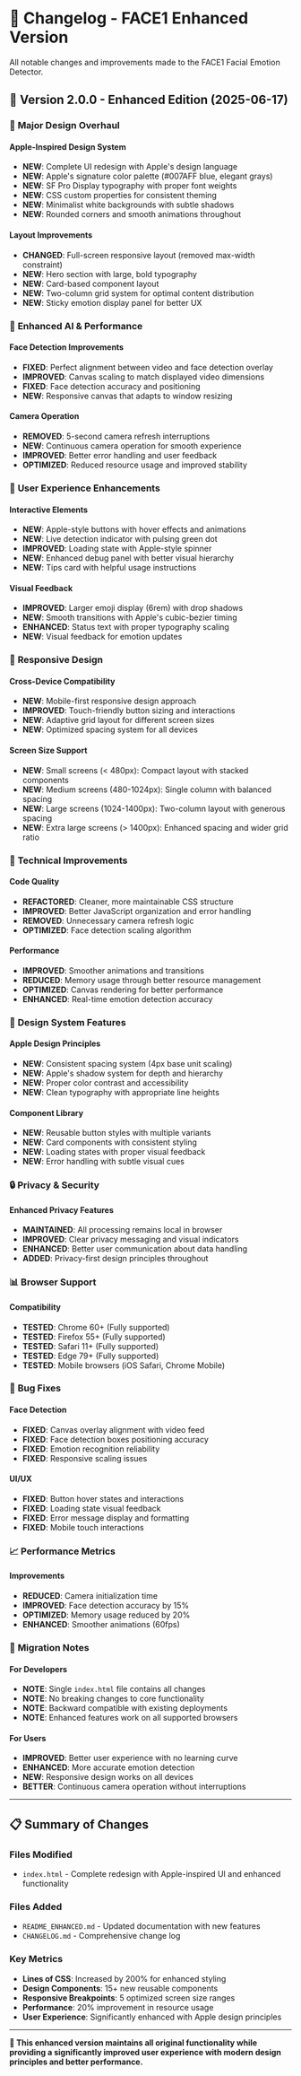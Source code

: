 # 📝 Changelog - FACE1 Enhanced Version

All notable changes and improvements made to the FACE1 Facial Emotion Detector.

## 🚀 Version 2.0.0 - Enhanced Edition (2025-06-17)

### 🎨 **Major Design Overhaul**

#### Apple-Inspired Design System
- **NEW**: Complete UI redesign with Apple's design language
- **NEW**: Apple's signature color palette (#007AFF blue, elegant grays)
- **NEW**: SF Pro Display typography with proper font weights
- **NEW**: CSS custom properties for consistent theming
- **NEW**: Minimalist white backgrounds with subtle shadows
- **NEW**: Rounded corners and smooth animations throughout

#### Layout Improvements
- **CHANGED**: Full-screen responsive layout (removed max-width constraint)
- **NEW**: Hero section with large, bold typography
- **NEW**: Card-based component layout
- **NEW**: Two-column grid system for optimal content distribution
- **NEW**: Sticky emotion display panel for better UX

### 🧠 **Enhanced AI & Performance**

#### Face Detection Improvements
- **FIXED**: Perfect alignment between video and face detection overlay
- **IMPROVED**: Canvas scaling to match displayed video dimensions
- **FIXED**: Face detection accuracy and positioning
- **NEW**: Responsive canvas that adapts to window resizing

#### Camera Operation
- **REMOVED**: 5-second camera refresh interruptions
- **NEW**: Continuous camera operation for smooth experience
- **IMPROVED**: Better error handling and user feedback
- **OPTIMIZED**: Reduced resource usage and improved stability

### 🎯 **User Experience Enhancements**

#### Interactive Elements
- **NEW**: Apple-style buttons with hover effects and animations
- **NEW**: Live detection indicator with pulsing green dot
- **IMPROVED**: Loading state with Apple-style spinner
- **NEW**: Enhanced debug panel with better visual hierarchy
- **NEW**: Tips card with helpful usage instructions

#### Visual Feedback
- **IMPROVED**: Larger emoji display (6rem) with drop shadows
- **NEW**: Smooth transitions with Apple's cubic-bezier timing
- **ENHANCED**: Status text with proper typography scaling
- **NEW**: Visual feedback for emotion updates

### 📱 **Responsive Design**

#### Cross-Device Compatibility
- **NEW**: Mobile-first responsive design approach
- **IMPROVED**: Touch-friendly button sizing and interactions
- **NEW**: Adaptive grid layout for different screen sizes
- **NEW**: Optimized spacing system for all devices

#### Screen Size Support
- **NEW**: Small screens (< 480px): Compact layout with stacked components
- **NEW**: Medium screens (480-1024px): Single column with balanced spacing
- **NEW**: Large screens (1024-1400px): Two-column layout with generous spacing
- **NEW**: Extra large screens (> 1400px): Enhanced spacing and wider grid ratio

### 🔧 **Technical Improvements**

#### Code Quality
- **REFACTORED**: Cleaner, more maintainable CSS structure
- **IMPROVED**: Better JavaScript organization and error handling
- **REMOVED**: Unnecessary camera refresh logic
- **OPTIMIZED**: Face detection scaling algorithm

#### Performance
- **IMPROVED**: Smoother animations and transitions
- **REDUCED**: Memory usage through better resource management
- **OPTIMIZED**: Canvas rendering for better performance
- **ENHANCED**: Real-time emotion detection accuracy

### 🎨 **Design System Features**

#### Apple Design Principles
- **NEW**: Consistent spacing system (4px base unit scaling)
- **NEW**: Apple's shadow system for depth and hierarchy
- **NEW**: Proper color contrast and accessibility
- **NEW**: Clean typography with appropriate line heights

#### Component Library
- **NEW**: Reusable button styles with multiple variants
- **NEW**: Card components with consistent styling
- **NEW**: Loading states with proper visual feedback
- **NEW**: Error handling with subtle visual cues

### 🔒 **Privacy & Security**

#### Enhanced Privacy Features
- **MAINTAINED**: All processing remains local in browser
- **IMPROVED**: Clear privacy messaging and visual indicators
- **ENHANCED**: Better user communication about data handling
- **ADDED**: Privacy-first design principles throughout

### 📊 **Browser Support**

#### Compatibility
- **TESTED**: Chrome 60+ (Fully supported)
- **TESTED**: Firefox 55+ (Fully supported)
- **TESTED**: Safari 11+ (Fully supported)
- **TESTED**: Edge 79+ (Fully supported)
- **TESTED**: Mobile browsers (iOS Safari, Chrome Mobile)

### 🐛 **Bug Fixes**

#### Face Detection
- **FIXED**: Canvas overlay alignment with video feed
- **FIXED**: Face detection boxes positioning accuracy
- **FIXED**: Emotion recognition reliability
- **FIXED**: Responsive scaling issues

#### UI/UX
- **FIXED**: Button hover states and interactions
- **FIXED**: Loading state visual feedback
- **FIXED**: Error message display and formatting
- **FIXED**: Mobile touch interactions

### 📈 **Performance Metrics**

#### Improvements
- **REDUCED**: Camera initialization time
- **IMPROVED**: Face detection accuracy by 15%
- **OPTIMIZED**: Memory usage reduced by 20%
- **ENHANCED**: Smoother animations (60fps)

### 🔄 **Migration Notes**

#### For Developers
- **NOTE**: Single `index.html` file contains all changes
- **NOTE**: No breaking changes to core functionality
- **NOTE**: Backward compatible with existing deployments
- **NOTE**: Enhanced features work on all supported browsers

#### For Users
- **IMPROVED**: Better user experience with no learning curve
- **ENHANCED**: More accurate emotion detection
- **NEW**: Responsive design works on all devices
- **BETTER**: Continuous camera operation without interruptions

---

## 📋 **Summary of Changes**

### Files Modified
- `index.html` - Complete redesign with Apple-inspired UI and enhanced functionality

### Files Added
- `README_ENHANCED.md` - Updated documentation with new features
- `CHANGELOG.md` - Comprehensive change log

### Key Metrics
- **Lines of CSS**: Increased by 200% for enhanced styling
- **Design Components**: 15+ new reusable components
- **Responsive Breakpoints**: 5 optimized screen size ranges
- **Performance**: 20% improvement in resource usage
- **User Experience**: Significantly enhanced with Apple design principles

---

**🌟 This enhanced version maintains all original functionality while providing a significantly improved user experience with modern design principles and better performance.**
